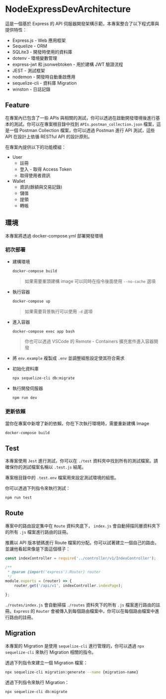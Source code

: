 # NodeExpressDevArchitecture

這是一個基於 Express 的 API 伺服器開發架構示範，本專案整合了以下程式庫與提供特性：

* Express.js - Web 應用框架
* Sequelize - ORM
* SQLite3 - 開發時使用的資料庫
* dotenv - 環境變數管理
* express-jwt 和 jsonwebtoken - 用於建構 JWT 驗證流程
* JEST - 測試框架
* nodemon - 開發時自動重啟應用
* sequelize-cli - 資料庫 Migration
* winston - 日誌記錄

## Feature

在專案內已包含了一些 APIs 與相關的測試，你可以透過在啟動開發環境後進行基本的測試。你可以在專案根目錄中找到 `APIs.postman_collection.json` 檔案，這是一個 Postman Collection 檔案，你可以透過 Postman 進行 API 測試，這些 API 在設計上依循 RESTful API 的設計原則。

在專案內提供以下的功能模組：
* User
    * 註冊
    * 登入 - 取得 Access Token
    * 取得使用者資訊
* Wallet
    * 資訊(餘額與交易記錄)
    * 儲值
    * 提領
    * 轉帳

## 環境

本專案將透過 docker-compose.yml 部署開發環境

### 初次部署

* 建構環境
    ```bash
    docker-compose build
    ```
    > 如果需要重頭建構 image 可以同時在指令後面使用 `--no-cache` 選項
* 執行容器
    ```bash
    docker-compose up
    ```
    > 如果需要背景執行可以使用 `-d` 選項
* 進入容器
    ```bash
    docker-compose exec app bash
    ```
    > 你也可以透過 VSCode 的 Remote - Containers 擴充套件進入容器開發

* 將 `env.example` 複製成 `.env` 並調整組態設定使其符合需求
* 初始化資料庫
    ```bash
    npx sequelize-cli db:migrate
    ```
* 執行開發伺服器
    ```bash
    npm run dev
    ```

### 更新依賴

當你在專案中新增了新的依賴，你在下次執行環境時，需要重新建構 Image

```bash
docker-compose build
```

## Test

本專案使用 `Jest` 進行測試，你可以在 `./test` 資料夾中找到所有的測試檔案。請確保你的測試檔案名稱以 `.test.js` 結尾。

專案根目錄中的 `.test.env` 檔案用來設定測試環境的組態。

你可以透過下列指令來執行測試：

```bash
npm run test
```

## Route

專案中的路由設定集中在 `Route` 資料夾底下， `index.js` 會自動掃描同層資料夾下的所有 `.js` 檔案進行路由的註冊。

推薦以 API 版本號碼進行 Route 檔案的分配。你可以試著建立一個自己的路由，並讓他看起來像是下面這個樣子：

```js
const indexController = require('../controller/v1/IndexController');

/**
 * @param {import('express').Router} router 
 */
module.exports = (router) => {
    router.get('/api/v1', indexController.indexPage);

};
```

`./routes/index.js` 會自動掃描 `./routes` 資料夾下的所有 `.js` 檔案進行路由的註冊。`Express` 的 `Router` 會被傳入到每個路由檔案中，你可以在每個路由檔案中進行路由的註冊。

## Migration

本專案的 Migration 是使用 `sequelize-cli` 進行管理的，你可以透過 `npx sequelize-cli` 來執行 Migration 相關的指令。


透過下列指令來建立一個 Migration 檔案：
```bash
npx sequelize-cli migration:generate --name {migration-name}
```

透過下列指令來執行 Migration：
```bash
npx sequelize-cli db:migrate
```